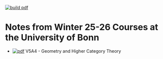 [![build pdf](https://github.com/wgabrielong/Bonn-Winter-25-26/actions/workflows/pdf.yml/badge.svg)](https://github.com/wgabrielong/Bonn-Winter-25-26/actions/workflows/pdf.yml)

# Notes from Winter 25-26 Courses at the University of Bonn
- [![pdf](https://img.shields.io/badge/pdf-Notes-green)](https://wgabrielong.github.io/Bonn-Winter-25-26/V5A4-Geometry-Higher-Categories/Geometry_Higher_Categories_Notes.pdf) V5A4 - Geometry and Higher Category Theory
